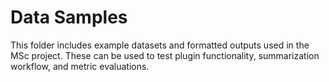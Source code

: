 # Data Samples

This folder includes example datasets and formatted outputs used in the MSc project. These can be used to test plugin functionality, summarization workflow, and metric evaluations.


